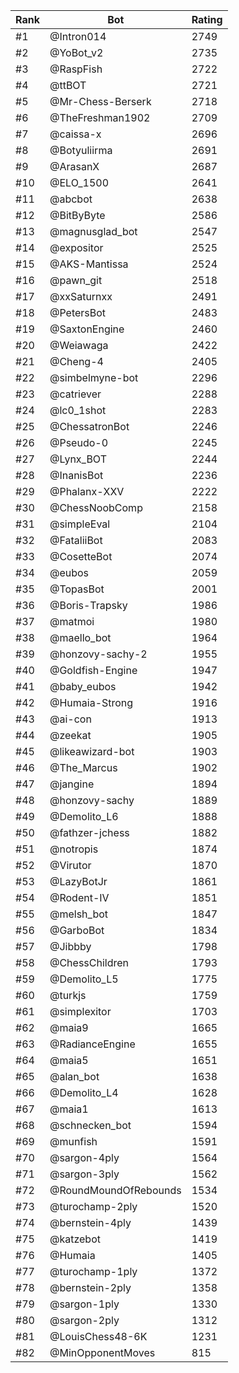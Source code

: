 Rank|Bot|Rating
---|---|---
#1|@Intron014|2749
#2|@YoBot_v2|2735
#3|@RaspFish|2722
#4|@ttBOT|2721
#5|@Mr-Chess-Berserk|2718
#6|@TheFreshman1902|2709
#7|@caissa-x|2696
#8|@Botyuliirma|2691
#9|@ArasanX|2687
#10|@ELO_1500|2641
#11|@abcbot|2638
#12|@BitByByte|2586
#13|@magnusglad_bot|2547
#14|@expositor|2525
#15|@AKS-Mantissa|2524
#16|@pawn_git|2518
#17|@xxSaturnxx|2491
#18|@PetersBot|2483
#19|@SaxtonEngine|2460
#20|@Weiawaga|2422
#21|@Cheng-4|2405
#22|@simbelmyne-bot|2296
#23|@catriever|2288
#24|@lc0_1shot|2283
#25|@ChessatronBot|2246
#26|@Pseudo-0|2245
#27|@Lynx_BOT|2244
#28|@InanisBot|2236
#29|@Phalanx-XXV|2222
#30|@ChessNoobComp|2158
#31|@simpleEval|2104
#32|@FataliiBot|2083
#33|@CosetteBot|2074
#34|@eubos|2059
#35|@TopasBot|2001
#36|@Boris-Trapsky|1986
#37|@matmoi|1980
#38|@maello_bot|1964
#39|@honzovy-sachy-2|1955
#40|@Goldfish-Engine|1947
#41|@baby_eubos|1942
#42|@Humaia-Strong|1916
#43|@ai-con|1913
#44|@zeekat|1905
#45|@likeawizard-bot|1903
#46|@The_Marcus|1902
#47|@jangine|1894
#48|@honzovy-sachy|1889
#49|@Demolito_L6|1888
#50|@fathzer-jchess|1882
#51|@notropis|1874
#52|@Virutor|1870
#53|@LazyBotJr|1861
#54|@Rodent-IV|1851
#55|@melsh_bot|1847
#56|@GarboBot|1834
#57|@Jibbby|1798
#58|@ChessChildren|1793
#59|@Demolito_L5|1775
#60|@turkjs|1759
#61|@simplexitor|1703
#62|@maia9|1665
#63|@RadianceEngine|1655
#64|@maia5|1651
#65|@alan_bot|1638
#66|@Demolito_L4|1628
#67|@maia1|1613
#68|@schnecken_bot|1594
#69|@munfish|1591
#70|@sargon-4ply|1564
#71|@sargon-3ply|1562
#72|@RoundMoundOfRebounds|1534
#73|@turochamp-2ply|1520
#74|@bernstein-4ply|1439
#75|@katzebot|1419
#76|@Humaia|1405
#77|@turochamp-1ply|1372
#78|@bernstein-2ply|1358
#79|@sargon-1ply|1330
#80|@sargon-2ply|1312
#81|@LouisChess48-6K|1231
#82|@MinOpponentMoves|815
